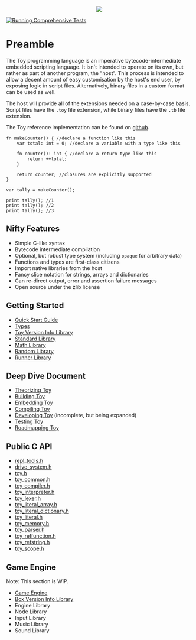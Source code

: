 <div align="center">
  <image src="toylogo.png" />
</div>

[![Running Comprehensive Tests](https://github.com/Ratstail91/Toy/actions/workflows/c-cpp.yml/badge.svg)](https://github.com/Ratstail91/Toy/actions/workflows/c-cpp.yml)

# Preamble

The Toy programming language is an imperative bytecode-intermediate embedded scripting language. It isn't intended to operate on its own, but rather as part of another program, the "host". This process is intended to allow a decent amount of easy customisation by the host's end user, by exposing logic in script files. Alternatively, binary files in a custom format can be used as well.

The host will provide all of the extensions needed on a case-by-case basis. Script files have the `.toy` file extension, while binary files have the `.tb` file extension.

The Toy reference implementation can be found on [github](https://github.com/Ratstail91/Toy).

```
fn makeCounter() { //declare a function like this
	var total: int = 0; //declare a variable with a type like this

	fn counter(): int { //declare a return type like this
		return ++total;
	}

	return counter; //closures are explicitly supported
}

var tally = makeCounter();

print tally(); //1
print tally(); //2
print tally(); //3
```

## Nifty Features

* Simple C-like syntax
* Bytecode intermediate compilation
* Optional, but robust type system (including `opaque` for arbitrary data)
* Functions and types are first-class citizens
* Import native libraries from the host
* Fancy slice notation for strings, arrays and dictionaries
* Can re-direct output, error and assertion failure messages
* Open source under the zlib license

## Getting Started

* [Quick Start Guide](getting-started/quick-start-guide)
* [Types](getting-started/types)
* [Toy Version Info Library](getting-started/toy-version-info-library)
* [Standard Library](getting-started/standard-library)
* [Math Library](getting-started/math.md)
* [Random Library](getting-started/random-library)
* [Runner Library](getting-started/runner-library)

## Deep Dive Document

* [Theorizing Toy](deep-dive/theorizing-toy)
* [Building Toy](deep-dive/building-toy)
* [Embedding Toy](deep-dive/embedding-toy)
* [Compiling Toy](deep-dive/compiling-toy)
* [Developing Toy](deep-dive/developing-toy) (incomplete, but being expanded)
* [Testing Toy](deep-dive/testing-toy)
* [Roadmapping Toy](deep-dive/roadmapping-toy)

## Public C API

* [repl_tools.h](c-api/repl_tools_h.md)
* [drive_system.h](c-api/drive_system_h.md)
* [toy.h](c-api/toy_h.md)
* [toy_common.h](c-api/toy_common_h.md)
* [toy_compiler.h](c-api/toy_compiler_h.md)
* [toy_interpreter.h](c-api/toy_interpreter_h.md)
* [toy_lexer.h](c-api/toy_lexer_h.md)
* [toy_literal_array.h](c-api/toy_literal_array_h.md)
* [toy_literal_dictionary.h](c-api/toy_literal_dictionary_h.md)
* [toy_literal.h](c-api/toy_literal_h.md)
* [toy_memory.h](c-api/toy_memory_h.md)
* [toy_parser.h](c-api/toy_parser_h.md)
* [toy_reffunction.h](c-api/toy_reffunction_h.md)
* [toy_refstring.h](c-api/toy_refstring_h.md)
* [toy_scope.h](c-api/toy_scope_h.md)

## Game Engine

Note: This section is WIP.

* [Game Engine](game-engine/game-engine.md)
* [Box Version Info Library](game-engine/box-version-info-library.md)
* Engine Library
* Node Library
* Input Library
* Music Library
* Sound Library

